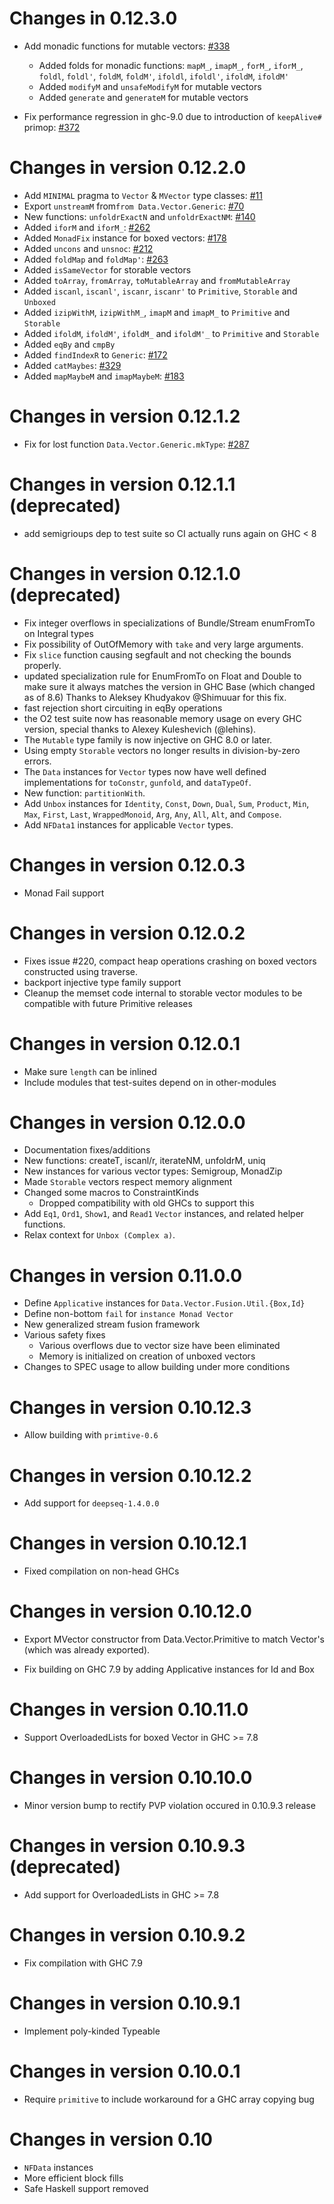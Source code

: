 # Changes in 0.12.3.0

 * Add monadic functions for mutable vectors: [#338](https://github.com/haskell/vector/pull/338)

   * Added folds for monadic functions: `mapM_`, `imapM_`, `forM_`, `iforM_`,
     `foldl`, `foldl'`, `foldM`, `foldM'`, `ifoldl`, `ifoldl'`, `ifoldM`,
     `ifoldM'`
   * Added `modifyM` and `unsafeModifyM` for mutable vectors
   * Added `generate` and `generateM` for mutable vectors

 * Fix performance regression in ghc-9.0 due to introduction of `keepAlive#` primop: [#372](https://github.com/haskell/vector/pull/372)

# Changes in version 0.12.2.0

 * Add `MINIMAL` pragma to `Vector` & `MVector` type classes: [#11](https://github.com/haskell/vector/issues/11)
 * Export `unstreamM` from`from Data.Vector.Generic`: [#70](https://github.com/haskell/vector/issues/70)
 * New functions: `unfoldrExactN` and `unfoldrExactNM`: [#140](https://github.com/haskell/vector/issues/140)
 * Added `iforM` and `iforM_`: [#262](https://github.com/haskell/vector/issues/262)
 * Added `MonadFix` instance for boxed vectors: [#178](https://github.com/haskell/vector/issues/178)
 * Added `uncons` and `unsnoc`: [#212](https://github.com/haskell/vector/issues/212)
 * Added `foldMap` and `foldMap'`: [#263](https://github.com/haskell/vector/issues/263)
 * Added `isSameVector` for storable vectors
 * Added `toArray`, `fromArray`, `toMutableArray` and `fromMutableArray`
 * Added `iscanl`, `iscanl'`, `iscanr`, `iscanr'` to `Primitive`, `Storable` and `Unboxed`
 * Added `izipWithM`, `izipWithM_`, `imapM` and `imapM_` to `Primitive` and `Storable`
 * Added `ifoldM`, `ifoldM'`, `ifoldM_` and `ifoldM'_` to `Primitive` and `Storable`
 * Added `eqBy` and `cmpBy`
 * Added `findIndexR` to `Generic`: [#172](https://github.com/haskell/vector/issues/172)
 * Added `catMaybes`: [#329](https://github.com/haskell/vector/issues/329)
 * Added `mapMaybeM` and `imapMaybeM`: [#183](https://github.com/haskell/vector/issues/183)

# Changes in version 0.12.1.2

 * Fix for lost function `Data.Vector.Generic.mkType`: [#287](https://github.com/haskell/vector/issues/287)

# Changes in version 0.12.1.1 (deprecated)
 * add semigrioups dep to test suite so CI actually runs again on GHC < 8

# Changes in version 0.12.1.0 (deprecated)
 * Fix integer overflows in specializations of Bundle/Stream enumFromTo on Integral types
 * Fix possibility of OutOfMemory with `take` and very large arguments.
 * Fix `slice` function causing segfault and not checking the bounds properly.
 * updated specialization rule for EnumFromTo on Float and Double
  to make sure it always matches the version in GHC Base (which changed as of 8.6)
  Thanks to Aleksey Khudyakov @Shimuuar for this fix.
 * fast rejection short circuiting in eqBy operations
 * the O2 test suite now has reasonable memory usage on every GHC version,
    special thanks to Alexey Kuleshevich (@lehins).
 * The `Mutable` type family is now injective on GHC 8.0 or later.
 * Using empty `Storable` vectors no longer results in division-by-zero
   errors.
 * The `Data` instances for `Vector` types now have well defined
   implementations for `toConstr`, `gunfold`, and `dataTypeOf`.
 * New function: `partitionWith`.
 * Add `Unbox` instances for `Identity`, `Const`, `Down`, `Dual`, `Sum`,
   `Product`, `Min`, `Max`, `First`, `Last`, `WrappedMonoid`, `Arg`, `Any`,
   `All`, `Alt`, and `Compose`.
 * Add `NFData1` instances for applicable `Vector` types.

# Changes in version 0.12.0.3
  * Monad Fail support

# Changes in version 0.12.0.2
  * Fixes issue #220, compact heap operations crashing on boxed vectors constructed
    using traverse.
  * backport injective type family support
  * Cleanup the memset code internal to storable vector modules to be
    compatible with future Primitive releases

# Changes in version 0.12.0.1

 * Make sure `length` can be inlined
 * Include modules that test-suites depend on in other-modules

# Changes in version 0.12.0.0

 * Documentation fixes/additions
 * New functions: createT, iscanl/r, iterateNM, unfoldrM, uniq
 * New instances for various vector types: Semigroup, MonadZip
 * Made `Storable` vectors respect memory alignment
 * Changed some macros to ConstraintKinds
   - Dropped compatibility with old GHCs to support this
 * Add `Eq1`, `Ord1`, `Show1`, and `Read1` `Vector` instances, and related
   helper functions.
 * Relax context for `Unbox (Complex a)`.

# Changes in version 0.11.0.0

 * Define `Applicative` instances for `Data.Vector.Fusion.Util.{Box,Id}`
 * Define non-bottom `fail` for `instance Monad Vector`
 * New generalized stream fusion framework
 * Various safety fixes
   - Various overflows due to vector size have been eliminated
   - Memory is initialized on creation of unboxed vectors
 * Changes to SPEC usage to allow building under more conditions

# Changes in version 0.10.12.3

 * Allow building with `primtive-0.6`

# Changes in version 0.10.12.2

 * Add support for `deepseq-1.4.0.0`

# Changes in version 0.10.12.1

 * Fixed compilation on non-head GHCs

# Changes in version 0.10.12.0

 * Export MVector constructor from Data.Vector.Primitive to match Vector's
   (which was already exported).

 * Fix building on GHC 7.9 by adding Applicative instances for Id and Box

# Changes in version 0.10.11.0

 * Support OverloadedLists for boxed Vector in GHC >= 7.8

# Changes in version 0.10.10.0

 * Minor version bump to rectify PVP violation occured in 0.10.9.3 release

# Changes in version 0.10.9.3 (deprecated)

 * Add support for OverloadedLists in GHC >= 7.8

# Changes in version 0.10.9.2

 * Fix compilation with GHC 7.9

# Changes in version 0.10.9.1

 * Implement poly-kinded Typeable

# Changes in version 0.10.0.1

 * Require `primitive` to include workaround for a GHC array copying bug

# Changes in version 0.10

 * `NFData` instances
 * More efficient block fills
 * Safe Haskell support removed
